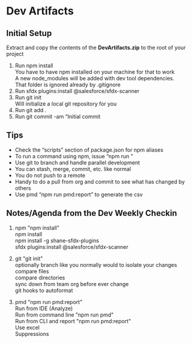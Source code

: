 # Dev Artifacts  

## Initial Setup

Extract and copy the contents of the <b>DevArtifacts.zip</b> to the root of your project  
1. Run npm install  
   You have to have npm installed on your machine for that to work  
   A new node_modules will be added with dev tool dependencies.  
   That folder is ignored already by .gitignore  
2. Run sfdx plugins:install @salesforce/sfdx-scanner  
3. Run git init  
   Will initialize a local git repository for you  
4. Run git add .  
5. Run git commit -am “Initial commit  
  
## Tips
  
- Check the “scripts” section of package.json for npm aliases  
- To run a command using npm, issue “npm run <alias>”  
- Use git to branch and handle parallel development   
- You can stash, merge, commit, etc. like normal  
- You do not push to a remote  
- Handy to do a pull from org and commit to see what has changed by others  
- Use pmd “npm run pmd:report” to generate the csv  

## Notes/Agenda from the Dev Weekly Checkin

1. npm "npm install"  
   npm install    
   npm install -g shane-sfdx-plugins    
   sfdx plugins:install @salesforce/sfdx-scanner  
   
2. git "git init"  
   optionally branch like you normally would to isolate your changes  
   compare files  
   compare directories  
   sync down from team org before ever change  
   git hooks to autoformat  
  
3. pmd "npm run pmd:report"  
   Run from IDE (Analyze)  
   Run from command line "npm run pmd"  
   Run from CLI and report "npm run pmd:report"  
   Use excel  
   Suppressions  
     

